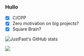 ### Hullo
- [X] C/CPP
- [X] Zero motivation on big projects?
- [X] Square Brain?

![JustFast's GitHub stats](https://github-readme-stats.vercel.app/api?username=JustFast&show_icons=true&theme=cobalt)



![](https://emoji.gg/assets/emoji/1686_mamadisimo.png)
